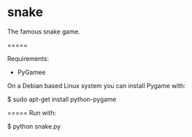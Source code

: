 snake
=====

The famous snake game.

=====

Requirements: 
- PyGamee 

On a Debian based Linux system you can install Pygame with:

$ sudo apt-get install python-pygame 

=====
Run with:

$ python snake.py 

